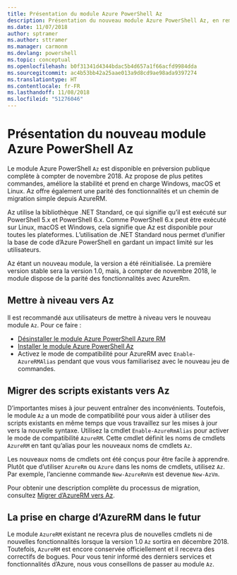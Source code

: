 ```yaml
---
title: Présentation du module Azure PowerShell Az
description: Présentation du nouveau module Azure PowerShell Az, en remplacement du module AzureRM.
ms.date: 11/07/2018
author: sptramer
ms.author: sttramer
ms.manager: carmonm
ms.devlang: powershell
ms.topic: conceptual
ms.openlocfilehash: b0f31341d4344bdac5b4d657a1f66acfd9984dda
ms.sourcegitcommit: ac4b53bb42a25aae013a9d8cd9ae98ada9397274
ms.translationtype: HT
ms.contentlocale: fr-FR
ms.lasthandoff: 11/08/2018
ms.locfileid: "51276046"
---
```

# <a name="introducing-the-new-azure-powershell-az-module"></a>Présentation du nouveau module Azure PowerShell Az

Le module Azure PowerShell `Az` est disponible en préversion publique complète à compter de novembre 2018.
Az propose de plus petites commandes, améliore la stabilité et prend en charge Windows, macOS et Linux. Az offre également une parité des fonctionnalités et un chemin de migration simple depuis AzureRM.

Az utilise la bibliothèque .NET Standard, ce qui signifie qu’il est exécuté sur PowerShell 5.x et PowerShell 6.x.
Comme PowerShell 6.x peut être exécuté sur Linux, macOS et Windows, cela signifie que Az est disponible pour toutes les plateformes.
L’utilisation de .NET Standard nous permet d’unifier la base de code d’Azure PowerShell en gardant un impact limité sur les utilisateurs.

Az étant un nouveau module, la version a été réinitialisée. La première version stable sera la version 1.0, mais, à compter de novembre 2018, le module dispose de la parité des fonctionnalités avec AzureRm.

## <a name="upgrade-to-az"></a>Mettre à niveau vers Az

Il est recommandé aux utilisateurs de mettre à niveau vers le nouveau module `Az`. Pour ce faire :

* [Désinstaller le module Azure PowerShell Azure RM](/powershell/azure/uninstall-azurerm-ps)
* [Installer le module Azure PowerShell Az](/powershell/azure/install-az-ps)
* Activez le mode de compatibilité pour AzureRM avec `Enable-AzureRMAlias` pendant que vous vous familiarisez avec le nouveau jeu de commandes.

## <a name="migrate-existing-scripts-to-az"></a>Migrer des scripts existants vers Az

D’importantes mises à jour peuvent entraîner des inconvénients. Toutefois, le module `Az` a un mode de compatibilité pour vous aider à utiliser des scripts existants en même temps que vous travaillez sur les mises à jour vers la nouvelle syntaxe. Utilisez la cmdlet `Enable-AzureRmAlias` pour activer le mode de compatibilité `AzureRM`. Cette cmdlet définit les noms de cmdlets `AzureRM` en tant qu’alias pour les nouveaux noms de cmdlets `Az`.

Les nouveaux noms de cmdlets ont été conçus pour être facile à apprendre. Plutôt que d’utiliser `AzureRm` ou `Azure` dans les noms de cmdlets, utilisez `Az`. Par exemple, l’ancienne commande `New-AzureRmVm` est devenue `New-AzVm`.

Pour obtenir une description complète du processus de migration, consultez [Migrer d’AzureRM vers Az](migrate-from-azurerm-to-az.md).

## <a name="the-future-of-support-for-azurerm"></a>La prise en charge d’AzureRM dans le futur

Le module `AzureRM` existant ne recevra plus de nouvelles cmdlets ni de nouvelles fonctionnalités lorsque la version 1.0 `Az` sortira en décembre 2018. Toutefois, `AzureRM` est encore conservée officiellement et il recevra des correctifs de bogues. Pour vous tenir informé des derniers services et fonctionnalités d’Azure, nous vous conseillons de passer au module `Az`.